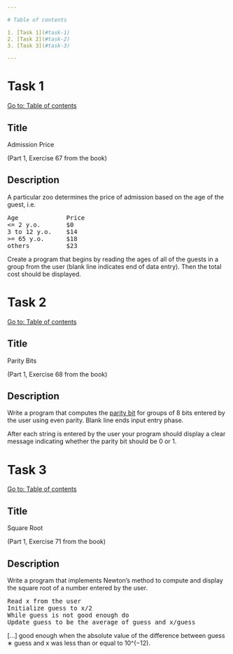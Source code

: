 ```yaml
---

# Table of contents

1. [Task 1](#task-1)
2. [Task 2](#task-2)
3. [Task 3](#task-3)

---
```


# Task 1

[Go to: Table of contents](#table-of-contents)

## Title

Admission Price

(Part 1, Exercise 67 from the book)

## Description

A particular zoo determines the price of admission based on the age of the guest, i.e.

<pre>
Age             Price
<= 2 y.o.       $0
3 to 12 y.o.    $14
>= 65 y.o.      $18
others          $23
</pre>

Create a program that begins by reading the ages of all of the guests in a group from the user (blank line indicates end of data entry). Then the total cost should be displayed.

# Task 2

[Go to: Table of contents](#table-of-contents)

## Title

Parity Bits

(Part 1, Exercise 68 from the book)

## Description

Write a program that computes the [parity bit](https://en.wikipedia.org/wiki/Parity_bit) for groups of 8 bits entered by the user using even parity. Blank line ends input entry phase.

After each string is entered by the user your program should display a clear message indicating whether the parity bit should be 0 or 1.

# Task 3

[Go to: Table of contents](#table-of-contents)

## Title

Square Root

(Part 1, Exercise 71 from the book)

## Description

Write a program that implements Newton’s method to compute and display the square root of a number entered by the user.

<pre>
Read x from the user
Initialize guess to x/2
While guess is not good enough do
Update guess to be the average of guess and x/guess
</pre>

[...] good enough when the absolute value of the difference between guess ∗ guess and x was less than or equal to 10^(−12).
